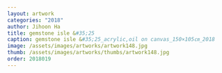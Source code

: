 ```yaml
---
layout: artwork 
categories: "2018" 
author: Jihoon Ha 
title: gemstone isle &#35;25 
caption: gemstone isle &#35;25_acrylic,oil on canvas_150×105㎝_2018 
image: /assets/images/artworks/artwork148.jpg 
thumb: /assets/images/artworks/thumbs/artwork148.jpg 
order: 2018019 
---
```

